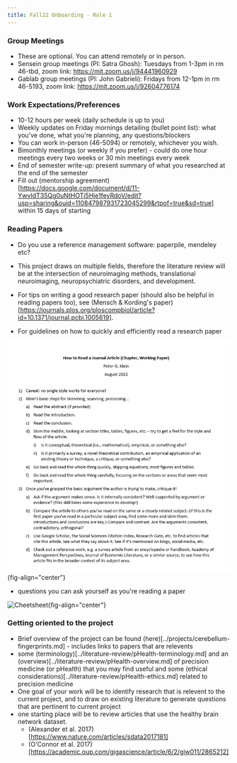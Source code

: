 ```yaml
---
title: Fall22 Onboarding - Role 1
---
```


### Group Meetings
* These are optional. You can attend remotely or in person.
* Sensein group meetings (PI: Satra Ghosh): Tuesdays from 1-3pm in rm 46-tbd, zoom link: https://mit.zoom.us/j/94441960929
* Gablab group meetings (PI: John Gabrieli): Fridays from 12-1pm in rm 46-5193, zoom link: https://mit.zoom.us/j/92604776174

### Work Expectations/Preferences
* 10-12 hours per week (daily schedule is up to you)
* Weekly updates on Friday mornings detailing (bullet point list): what you've done, what you're planning, any questions/blockers
* You can work in-person (46-5094) or remotely, whichever you wish.
* Bimonthly meetings (or weekly if you prefer) - could do one hour meetings every two weeks or 30 min meetings every week
* End of semester write-up: present summary of what you researched at the end of the semester
* Fill out (mentorship agreement)[https://docs.google.com/document/d/11-YwvIdT35Qg0uNtHOTi5Hje1feyRdoV/edit?usp=sharing&ouid=110847987931723045299&rtpof=true&sd=true] within 15 days of starting

### Reading Papers
* Do you use a reference management software: paperpile, mendeley etc? 
* This project draws on multiple fields, therefore the literature review will be at the intersection of neuroimaging methods, translational neuroimaging, neuropsychiatric disorders, and development. 
* For tips on writing a good research paper (should also be helpful in reading papers too), see (Mensch & Kording's paper)[https://journals.plos.org/ploscompbiol/article?id=10.1371/journal.pcbi.1005619].

* For guidelines on how to quickly and efficiently read a research paper

![Reading a research paper](../assets/images/reading-an-article.png){fig-align="center"}

* questions you can ask yourself as you're reading a paper

![Cheetsheet](https://docs.google.com/document/d/1C0BIUCnRUMB4GxSYUCGDSiff4WHgi4aK1XJ11zEYIjM/edit?usp=sharing){fig-align="center"}

### Getting oriented to the project
* Brief overview of the project can be found (here)[../projects/cerebellum-fingerprints.md] - includes links to papers that are relevents
* some (terminology)[../literature-review/pHealth-terminology.md] and an (overview)[../literature-review/pHealth-overview.md] of precision medicine (or pHealth) that you may find useful and some (ethical considerations)[../literature-review/pHealth-ethics.md] related to precision medicine
* One goal of your work will be to identify research that is relevent to the current project, and to draw on existing literature to generate questions that are pertinent to current project
* one starting place will be to review articles that use the healthy brain network dataset. 
    * (Alexander et al. 2017)[https://www.nature.com/articles/sdata2017181]
    * (O'Connor et al. 2017)[https://academic.oup.com/gigascience/article/6/2/giw011/2865212]